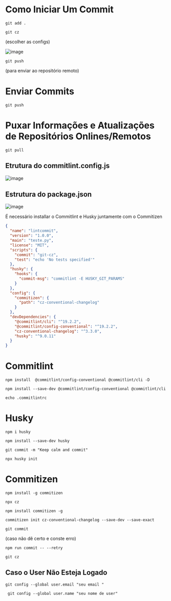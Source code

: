 

# Como Iniciar Um Commit
```
git add .
```
```
git cz
```
(escolher as configs)

![image](https://github.com/SarahSHortiz/committeste/assets/112779900/77e96fb5-f7ea-41fe-8bc4-527ad80b1878)
```
git push
```
(para enviar ao repositório remoto)

# Enviar Commits
```
git push
```
# Puxar Informações e Atualizações de Repositórios Onlines/Remotos
```
git pull
```


## Etrutura do commitlint.config.js 
![image](https://github.com/SarahSHortiz/committeste/assets/112779900/3ce75e96-6756-49cf-807b-88056aeda201)

## Estrutura do package.json 

![image](https://github.com/SarahSHortiz/committeste/assets/112779900/890a1742-4e31-43c0-8849-cdfbdb719ef2)

É necessário installar o Commitlint e Husky juntamente com o Commitizen

```json
{
  "name": "lintcommit",
  "version": "1.0.0",
  "main": "teste.py",
  "license": "MIT",
  "scripts": {
    "commit": "git-cz",
    "test": "echo 'No tests specified'"
  },
  "husky": {
    "hooks": {
      "commit-msg": "commitlint -E HUSKY_GIT_PARAMS"
    }
  },
  "config": {
    "commitizen": {
      "path": "cz-conventional-changelog"
    }
  },
  "devDependencies": {
    "@commitlint/cli": "^19.2.2",
    "@commitlint/config-conventional": "^19.2.2",
    "cz-conventional-changelog": "^3.3.0",
    "husky": "^9.0.11"
  }
}
```
# Commitlint
```
npm install  @commitlint/config-conventional @commitlint/cli -D
```
```
npm install --save-dev @commitlint/config-conventional @commitlint/cli
```
```
echo .commitlintrc
```
# Husky
```
npm i husky
```
```
npm install --save-dev husky
```
```
git commit -m "Keep calm and commit"
```
```
npx husky init
```
# Commitizen
```                                                                                        
npm install -g commitizen
```
```                                                                                      
npx cz
```
```
npm install commitizen -g
```
```                                                                                     
commitizen init cz-conventional-changelog --save-dev --save-exact
```
```
git commit                                                                                                         
```
(caso não dê certo e conste erro)
```
npm run commit -- --retry
```
```
git cz
```
## Caso o User Não Esteja Logado
```
git config --global user.email "seu email "
```
```
 git config --global user.name "seu nome de user"                 

```


